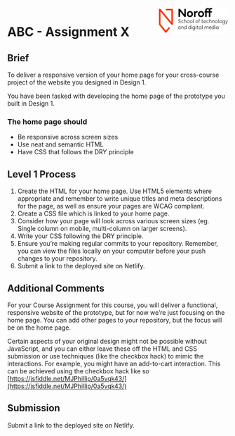 <img src="./.readme/noroff-light.png" width="160" align="right">

# ABC - Assignment X

## Brief

To deliver a responsive version of your home page for your cross-course project of the website you designed in Design 1.

You have been tasked with developing the home page of the prototype you built in Design 1.

### The home page should

- Be responsive across screen sizes
- Use neat and semantic HTML
- Have CSS that follows the DRY principle

## Level 1 Process

1. Create the HTML for your home page. Use HTML5 elements where appropriate and remember to write unique titles and meta descriptions for the page, as well as ensure your pages are WCAG compliant.
2. Create a CSS file which is linked to your home page.
3. Consider how your page will look across various screen sizes (eg. Single column on mobile, multi-column on larger screens).
4. Write your CSS following the DRY principle.
5. Ensure you’re making regular commits to your repository. Remember, you can view the files locally on your computer before your push changes to your repository.
6. Submit a link to the deployed site on Netlify.

## Additional Comments

For your Course Assignment for this course, you will deliver a functional, responsive website of the prototype, but for now we’re just focusing on the home page. You can add other pages to your repository, but the focus will be on the home page.

Certain aspects of your original design might not be possible without JavaScript, and you can either leave these off the HTML and CSS submission or use techniques (like the checkbox hack) to mimic the interactions. For example, you might have an add-to-cart interaction. This can be achieved using the checkbox hack like so [https://jsfiddle.net/MJPhillip/0a5vqk43/](https://jsfiddle.net/MJPhillip/0a5vqk43/)

## Submission

Submit a link to the deployed site on Netlify.
